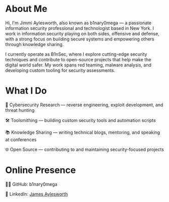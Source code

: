 <!--
**b1nary0mega/b1nary0mega** is a ✨ _special_ ✨ repository because its `README.md` (this file) appears on your GitHub profile.

Here are some ideas to get you started:

- 🔭 I’m currently working on ...
- 🌱 I’m currently learning ...
- 👯 I’m looking to collaborate on ...
- 🤔 I’m looking for help with ...
- 💬 Ask me about ...
- 📫 How to reach me: ...
- 😄 Pronouns: ...
- ⚡ Fun fact: ...
-->

# About Me

Hi, I'm Jimmi Aylesworth, also known as b1nary0mega — a passionate information security professional and technologist based in New York. I work in information security playing on both sides, offensive and defense, with a strong focus on building secure systems and empowering others through knowledge sharing.

I currently operate as B1nSec, where I explore cutting-edge security techniques and contribute to open-source projects that help make the digital world safer. My work spans red teaming, malware analysis, and developing custom tooling for security assessments.

# What I Do

🔐 Cybersecurity Research — reverse engineering, exploit development, and threat hunting

🛠️ Toolsmithing — building custom security tools and automation scripts

📚 Knowledge Sharing — writing technical blogs, mentoring, and speaking at conferences

🌐 Open Source — contributing to and maintaining security-focused projects

# Online Presence

🧑‍💻 GitHub: b1nary0mega

💼 LinkedIn: [James Aylesworth](https://www.linkedin.com/in/jamesaylesworth/)
